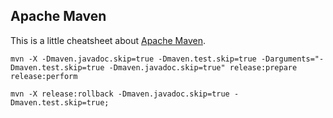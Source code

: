 ## Apache Maven

This is a little cheatsheet about [Apache Maven](https://maven.apache.org).

```
mvn -X -Dmaven.javadoc.skip=true -Dmaven.test.skip=true -Darguments="-Dmaven.test.skip=true -Dmaven.javadoc.skip=true" release:prepare release:perform
```

```
mvn -X release:rollback -Dmaven.javadoc.skip=true -Dmaven.test.skip=true;
```

